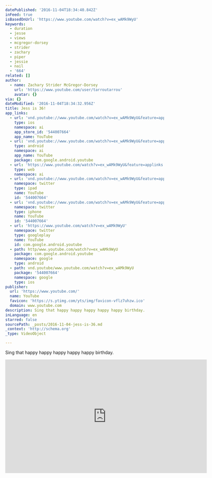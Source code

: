 ```yaml
---
datePublished: '2016-11-04T18:34:40.842Z'
inFeed: true
isBasedOnUrl: 'https://www.youtube.com/watch?v=ex_wAMk9WyU'
keywords:
  - duration
  - jesse
  - views
  - mcgregor-dorsey
  - strider
  - zachary
  - piper
  - jessie
  - nail
  - '664'
related: []
author:
  - name: Zachary Strider McGregor-Dorsey
    url: 'https://www.youtube.com/user/tarroutarrou'
    avatar: {}
via: {}
dateModified: '2016-11-04T18:34:32.956Z'
title: Jess is 36!
app_links:
  - url: 'vnd.youtube://www.youtube.com/watch?v=ex_wAMk9WyU&feature=applinks'
    type: ios
    namespace: ai
    app_store_id: '544007664'
    app_name: YouTube
  - url: 'vnd.youtube://www.youtube.com/watch?v=ex_wAMk9WyU&feature=applinks'
    type: android
    namespace: ai
    app_name: YouTube
    package: com.google.android.youtube
  - url: 'https://www.youtube.com/watch?v=ex_wAMk9WyU&feature=applinks'
    type: web
    namespace: ai
  - url: 'vnd.youtube://www.youtube.com/watch?v=ex_wAMk9WyU&feature=applinks'
    namespace: twitter
    type: ipad
    name: YouTube
    id: '544007664'
  - url: 'vnd.youtube://www.youtube.com/watch?v=ex_wAMk9WyU&feature=applinks'
    namespace: twitter
    type: iphone
    name: YouTube
    id: '544007664'
  - url: 'https://www.youtube.com/watch?v=ex_wAMk9WyU'
    namespace: twitter
    type: googleplay
    name: YouTube
    id: com.google.android.youtube
  - path: http/www.youtube.com/watch?v=ex_wAMk9WyU
    package: com.google.android.youtube
    namespace: google
    type: android
  - path: vnd.youtube/www.youtube.com/watch?v=ex_wAMk9WyU
    package: '544007664'
    namespace: google
    type: ios
publisher:
  url: 'https://www.youtube.com/'
  name: YouTube
  favicon: 'https://s.ytimg.com/yts/img/favicon-vflz7uhzw.ico'
  domain: www.youtube.com
description: Sing that happy happy happy happy happy birthday.
inLanguage: en
starred: false
sourcePath: _posts/2016-11-04-jess-is-36.md
_context: 'http://schema.org'
_type: VideoObject

---
```

Sing that happy happy happy happy happy birthday.

<iframe src="https://cdn.embedly.com/widgets/media.html?src=https%3A%2F%2Fwww.youtube.com%2Fembed%2Fex_wAMk9WyU%3Ffeature%3Doembed&amp;url=http%3A%2F%2Fwww.youtube.com%2Fwatch%3Fv%3Dex_wAMk9WyU&amp;image=https%3A%2F%2Fi.ytimg.com%2Fvi%2Fex_wAMk9WyU%2Fhqdefault.jpg&amp;key=b7d04c9b404c499eba89ee7072e1c4f7&amp;type=text%2Fhtml&amp;schema=youtube" width="640" height="360" scrolling="no" frameborder="0" allowfullscreen="" style=""></iframe>